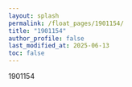 ```yaml
---
layout: splash
permalink: /float_pages/1901154/
title: "1901154"
author_profile: false
last_modified_at: 2025-06-13
toc: false
---
```

 
1901154
